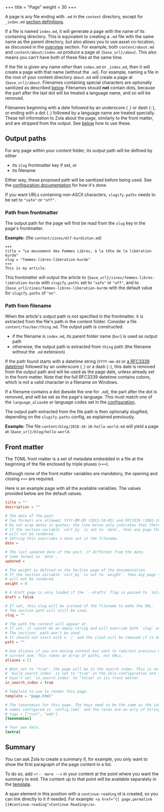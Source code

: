 +++
title = "Page"
weight = 30
+++

A page is any file ending with `.md` in the `content` directory, except for `_index.md`
[section definitions](@/documentation/content/section.md).

If a file is named `index.md`, it will generate a page with the name of its containing directory.
This is equivalent to creating a `.md` file with the same name as the parent directory, but also
allows you to use asset co-location, as discussed in the
[overview](@/documentation/content/overview.md#asset-colocation) section.
For example, both `content/about.md` and `content/about/index.md` produce a page at `{base_url}/about`.
This also means you can't have both of these files at the same time.

If the file is given any name *other* than `index.md` or `_index.md`, then it will
create a page with that name (without the `.md`). For example, naming a file in the root of your
content directory `about.md` will create a page at `{base_url}/about`. Filenames containing
special characters are optionally sanitized as described [below](#output-paths). Filenames should
**not** contain dots, because the part after the last dot will be treated a language name, and
so will be removed.

Filenames beginning with a date followed by an underscore (`_`) or dash (`-`), or ending with a
dot (`.`) followed by a language name are treated specially. These tell information to Zola
about the page, similarly to the front matter, and are stripped from the output. See
[below](#path-from-filename) how to use these.

## Output paths

For any page within your content folder, its output path will be defined by either
- its `slug` frontmatter key if set, or
- its filename

Either way, these proposed path will be sanitized before being used. See the
[configuration documentation](@/documentation/getting-started/configuration.md#slugification-strategies)
for how it's done.

If you want URLs containing non-ASCII characters, `slugify.paths` needs to be set to `"safe"` or `"off"`.

### Path from frontmatter

The output path for the page will first be read from the `slug` key in the page's frontmatter.

**Example:** (file `content/zines/mlf-kurdistan.md`)

```
+++
title = "Le mouvement des Femmes Libres, à la tête de la libération kurde"
slug = "femmes-libres-libération-kurde"
+++
This is my article.
```

This frontmatter will output the article to `{base_url}/zines/femmes-libres-libération-kurde` with
`slugify.paths` set to `"safe"` or `"off"`, and to `{base_url}/zines/femmes-libres-liberation-kurde`
with the default value for `slugify.paths` of `"on"`.

### Path from filename

When the article's output path is not specified in the frontmatter, it is extracted from the file's
path in the content folder.
Consider a file `content/foo/bar/thing.md`. The output path is constructed:
- if the filename is `index.md`, its parent folder name (`bar`) is used as output path
- otherwise, the output path is extracted from `thing` path (the filename without the `.md` extension)

If the path found starts with a datetime string (`YYYY-mm-dd` or [a RFC3339 datetime](https://www.ietf.org/rfc/rfc3339.txt))
followed by an underscore (`_`) or a dash (`-`), this date is removed from the output path and
will be used as the page date, unless already set in the front-matter. Note that the full RFC3339
datetime contains colons, which is not a valid character in a filename on Windows.

If a filename contains a dot (beside the one for `.md`), the part after the dot is removed, and will
be set as the page's language. This must match one of the `language_alias`es or language codes
set in the [configuration](@/documentation/content/multilingual.md#configuration).

The output path extracted from the file path is then optionally slugified, depending on the `slugify.paths`
config, as explained previously.

**Example:**
The file `content/blog/2018-10-10-hello-world.md` will yield a page at `{base_url}/blog/hello-world`.

## Front matter

The TOML front matter is a set of metadata embedded in a file at the beginning of the file enclosed
by triple pluses (`+++`).

Although none of the front matter variables are mandatory, the opening and closing `+++` are required.

Here is an example page with all the available variables. The values provided below are the
default values.

```toml
title = ""
description = ""

# The date of the post.
# Two formats are allowed: YYYY-MM-DD (2012-10-02) and RFC3339 (2002-10-02T15:00:00Z).
# Do not wrap dates in quotes; the line below only indicates that there is no default date.
# If the section variable `sort_by` is set to `date`, then any page that lacks a `date`
# will not be rendered.
# Setting this overrides a date set in the filename.
date =

# The last updated date of the post, if different from the date.
# Same format as `date`.
updated =

# The weight as defined on the Section page of the documentation.
# If the section variable `sort_by` is set to `weight`, then any page that lacks a `weight`
# will not be rendered.
weight = 0

# A draft page is only loaded if the `--drafts` flag is passed to `zola build`, `zola serve` or `zola check`.
draft = false

# If set, this slug will be instead of the filename to make the URL.
# The section path will still be used.
slug = ""

# The path the content will appear at.
# If set, it cannot be an empty string and will override both `slug` and the filename.
# The sections' path won't be used.
# It should not start with a `/` and the slash will be removed if it does.
path = ""

# Use aliases if you are moving content but want to redirect previous URLs to the
# current one. This takes an array of paths, not URLs.
aliases = []

# When set to "true", the page will be in the search index. This is only used if
# `build_search_index` is set to "true" in the Zola configuration and the parent section
# hasn't set `in_search_index` to "false" in its front matter.
in_search_index = true

# Template to use to render this page.
template = "page.html"

# The taxonomies for this page. The keys need to be the same as the taxonomy
# names configured in `config.toml` and the terms are an arry of Strings. For example,
# tags = ["rust", "web"].
[taxonomies]

# Your own data.
[extra]
```

## Summary

You can ask Zola to create a summary if, for example, you only want to show the first
paragraph of the page content in a list.

To do so, add <code>&lt;!-- more --&gt;</code> in your content at the point
where you want the summary to end. The content up to that point will be
available separately in the
[template](@/documentation/templates/pages-sections.md#page-variables).

A span element in this position with a `continue-reading` id is created, so you can link directly to it if needed. For example:
`<a href="{{ page.permalink }}#continue-reading">Continue Reading</a>`.
